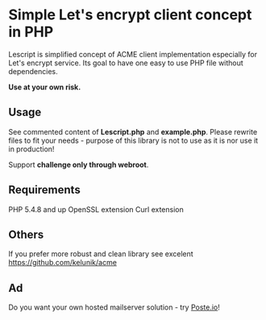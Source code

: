 # Simple Let's encrypt client concept in PHP

Lescript is simplified concept of ACME client implementation especially for Let's encrypt service. Its goal to have one 
easy to use PHP file without dependencies. 

**Use at your own risk.**

## Usage

See commented content of **Lescript.php** and **example.php**. Please rewrite files to fit your needs - purpose of this library is not to use as it is nor use it in production!

Support **challenge only through webroot**.

## Requirements

PHP 5.4.8 and up
OpenSSL extension
Curl extension

## Others

If you prefer more robust and clean library see excelent https://github.com/kelunik/acme


## Ad

Do you want your own hosted mailserver solution - try [Poste.io](https://poste.io)!